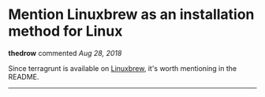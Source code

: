 # Mention Linuxbrew as an installation method for Linux

**thedrow** commented *Aug 28, 2018*

Since terragrunt is available on [Linuxbrew](https://github.com/Linuxbrew/homebrew-core/blob/master/Formula/terragrunt.rb), it's worth mentioning in the README.
<br />
***


